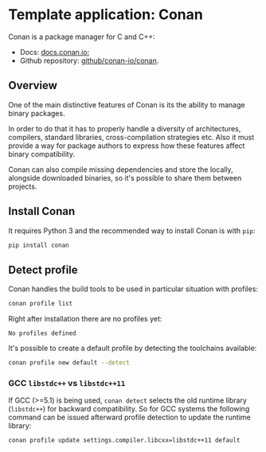 # Template application: Conan

Conan is a package manager for C and C++:

- Docs: [docs.conan.io][conanDocs];
- Github repository: [github/conan-io/conan][conanGithub].

[conanDocs]: https://docs.conan.io/en/latest/
[conanGithub]: https://github.com/conan-io/conan

## Overview

One of the main distinctive features of Conan is its the ability to manage binary packages.

In order to do that it has to properly handle a diversity of architectures, compilers, standard libraries, cross-compilation strategies etc. Also it must provide a way for package authors to express how these features affect binary compatibility.

Conan can also compile missing dependencies and store the locally, alongside downloaded binaries, so it's possible to share them between projects.

## Install Conan

It requires Python 3 and the recommended way to install Conan is with `pip`:

```bash
pip install conan
```

## Detect profile

Conan handles the build tools to be used in particular situation with profiles:

```bash
conan profile list
```

Right after installation there are no profiles yet:

```output
No profiles defined
````

It's possible to create a default profile by detecting the toolchains available:

```bash
conan profile new default --detect
```

### GCC `libstdc++` vs `libstdc++11`

If GCC (>=5.1) is being used, `conan detect` selects the old runtime library (`libstdc++`) for backward compatibility. So for GCC systems the following command can be issued afterward profile detection to update the runtime library:

```bash
conan profile update settings.compiler.libcxx=libstdc++11 default
```
